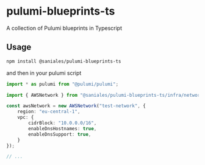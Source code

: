# pulumi-blueprints-ts

A collection of Pulumi blueprints in Typescript

## Usage

``` bash
npm install @saniales/pulumi-blueprints-ts
```

and then in your pulumi script

``` Typescript
import * as pulumi from "@pulumi/pulumi";

import { AWSNetwork } from "@saniales/pulumi-blueprints-ts/infra/networking/aws";

const awsNetwork = new AWSNetwork("test-network", {
    region: "eu-central-1",
    vpc: {
        cidrBlock: "10.0.0.0/16",
        enableDnsHostnames: true,
        enableDnsSupport: true,
    }
});

// ...
```
